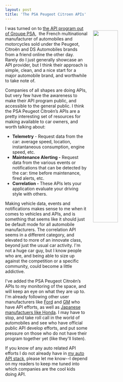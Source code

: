 ```yaml
---
layout: post
title: 'The PSA Peugeot Citroen APIs'
---
```

<p><img style="padding: 15px;" src="http://kinlane-productions.s3.amazonaws.com/api_evangelist_site/blog/psa_group_for_developers_api_for_connected_cars_peugeot_citroen_and_ds_automobiles.png" alt="" width="40%" align="right" /></p>
<p>I was turned on to <a href="https://developer.psa-peugeot-citroen.com/">the API program out of&nbsp;Groupe PSA</a>, &nbsp;the French multinational manufacturer of automobiles and motorcycles sold under the Peugeot, Citro&euml;n and DS Automobiles brands from a friend online the other day. Rarely do I just generally showcase an API provider, but I think their approach is simple, clean, and a nice start for a major automobile brand, and worthwhile to take note of.&nbsp;</p>
<p>Companies of all shapes are doing APIs, but very few have the awareness to make their API program public, and accessible to the general public. I think the&nbsp;<span>PSA Peugeot Citro&euml;n&rsquo;s APIs are a pretty interesting set of resources for making available to car owners, and worth talking about:</span></p>
<ul>
<li><strong>Telemetry</strong> - Request data from the car: average speed, location, instantaneous consumption, engine speed, etc.</li>
<li><strong>Maintenance Alerting -</strong> Request data from the various events or notifications that can be detected by the car: time before maintenance, fired alerts, etc.</li>
<li><strong>Correlation - </strong>These APIs lets your application evaluate your driving style with others.</li>
</ul>
<p>Making vehicle data, events and notifications makes sense to me when it comes to vehicles and APIs, and is something that seems like it should just be default&nbsp;mode for all automobile manufacturers. The correlation API seems in a different category, and elevated to more of an innovate class, beyond just the usual car activity. I'm not a huge car guy, but I know people who are, and being able to size up against the competition or a specific community, could become a little addictive.</p>
<p>I've added the&nbsp;PSA Peugeot Citro&euml;n&rsquo;s APIs to my monitoring of the space, and will keep an eye on what they are up to. I'm already following other user manufacturers&nbsp;like <a href="https://developer.ford.com/">Ford</a> and <a href="https://developer.gm.com/">GM</a> who have API efforts, as well as <a href="https://developer.hondasvl.com/">Japanese manufactuers like Honda</a>. I may have to stop, and take roll call in the world of automobiles and see who have official public API develop efforts, and put some pressure on those who do not have their program together yet (like they'll listen).</p>
<p>If you know of any auto related API efforts I do not already have in <a href="http://auto.stack.network/">my auto API stack</a>, please let me know--I depend on my readers to keep me tuned into which companies are the cool kids doing API.</p>